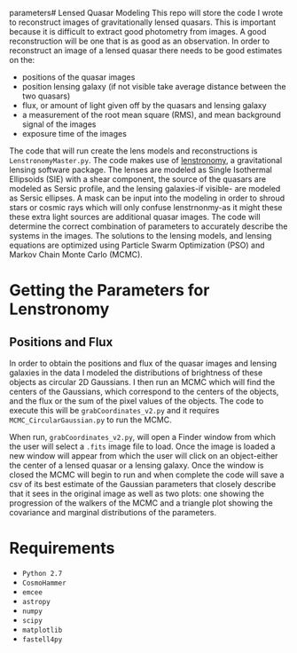 parameters# Lensed Quasar Modeling
This repo will store the code I wrote to reconstruct images of gravitationally lensed quasars. This is important because it is difficult to extract good photometry from images. A good reconstruction will be one that is as good as an observation. In order to reconstruct an image of a lensed quasar there needs to be good estimates on the:
* positions of the quasar images
* position lensing galaxy (if not visible take average distance between the two quasars)
* flux, or amount of light given off by the quasars and lensing galaxy
* a measurement of the root mean square (RMS), and mean background signal of the images
* exposure time of the images

The code that will run create the lens models and reconstructions is `LenstronomyMaster.py`. The code makes use of [lenstronomy](https://github.com/sibirrer/lenstronomy), a gravitational lensing software package. The lenses are modeled as Single Isothermal Ellipsoids (SIE) with a shear component, the source of the quasars are modeled as Sersic profile, and the lensing galaxies-if visible- are modeled as Sersic ellipses. A mask can be input into the modeling in order to shroud stars or cosmic rays which will only confuse lenstrnonmy-as it might these these extra light sources are additional quasar images. The code will determine the correct combination of parameters to accurately describe the systems in the images. The solutions to the lensing models, and lensing equations are optimized using Particle Swarm Optimization (PSO) and Markov Chain Monte Carlo (MCMC).

# Getting the Parameters for Lenstronomy
## Positions and Flux
In order to obtain the positions and flux of the quasar images and lensing galaxies in the data I modeled the distributions of brightness of these objects as circular 2D Gaussians. I then run an MCMC which will find the centers of the Gaussians, which correspond to the centers of the objects, and the flux or the sum of the pixel values of the objects. The code to execute this will be `grabCoordinates_v2.py` and it requires `MCMC_CircularGaussian.py` to run the MCMC.

When run, `grabCoordinates_v2.py`, will open a Finder window from which the user will select a `.fits` image file to load. Once the image is loaded a new window will appear from which the user will click on an object-either the center of a lensed quasar or a lensing galaxy. Once the window is closed the MCMC will begin to run and when complete the code will save a csv of its best estimate of the Gaussian parameters that closely describe that it sees in the original image as well as two plots: one showing the progression of the walkers of the MCMC and a triangle plot showing the covariance and marginal distributions of the parameters.

# Requirements
* `Python 2.7`
* `CosmoHammer`
* `emcee`
* `astropy`
* `numpy`
* `scipy`
* `matplotlib`
* `fastell4py`
